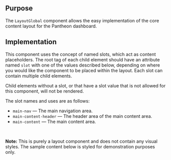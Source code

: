 ## Purpose

The `LayoutGlobal` component allows the easy implementation of the core content layout for the Pantheon dashboard.

## Implementation

This component uses the concept of named slots, which act as content placeholders. The root tag of each child element should have an attribute named `slot` with one of the values described below, depending on where you would like the component to be placed within the layout. Each slot can contain multiple child elements.

Child elements without a slot, or that have a slot value that is not allowed for this component, will not be rendered.

The slot names and uses are as follows:

- `main-nav` — The main navigation area.
- `main-content-header` — The header area of the main content area.
- `main-content` — The main content area.

<br/>

**Note:** This is purely a layout component and does not contain any visual styles. The sample content below is styled for demonstration purposes only.
